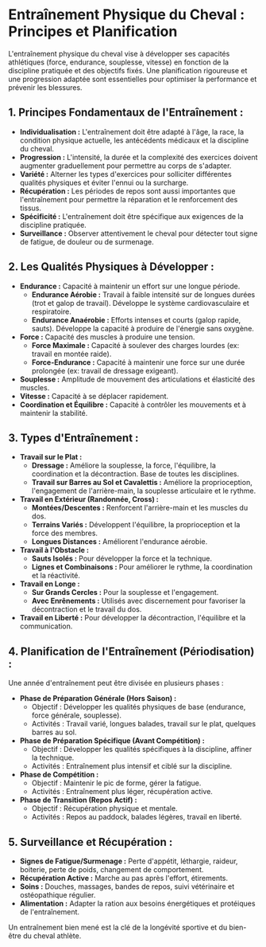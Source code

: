 # Entraînement Physique du Cheval : Principes et Planification

L'entraînement physique du cheval vise à développer ses capacités athlétiques (force, endurance, souplesse, vitesse) en fonction de la discipline pratiquée et des objectifs fixés. Une planification rigoureuse et une progression adaptée sont essentielles pour optimiser la performance et prévenir les blessures.

## 1. Principes Fondamentaux de l'Entraînement :

*   **Individualisation :** L'entraînement doit être adapté à l'âge, la race, la condition physique actuelle, les antécédents médicaux et la discipline du cheval.
*   **Progression :** L'intensité, la durée et la complexité des exercices doivent augmenter graduellement pour permettre au corps de s'adapter.
*   **Variété :** Alterner les types d'exercices pour solliciter différentes qualités physiques et éviter l'ennui ou la surcharge.
*   **Récupération :** Les périodes de repos sont aussi importantes que l'entraînement pour permettre la réparation et le renforcement des tissus.
*   **Spécificité :** L'entraînement doit être spécifique aux exigences de la discipline pratiquée.
*   **Surveillance :** Observer attentivement le cheval pour détecter tout signe de fatigue, de douleur ou de surmenage.

## 2. Les Qualités Physiques à Développer :

*   **Endurance :** Capacité à maintenir un effort sur une longue période.
    *   **Endurance Aérobie :** Travail à faible intensité sur de longues durées (trot et galop de travail). Développe le système cardiovasculaire et respiratoire.
    *   **Endurance Anaérobie :** Efforts intenses et courts (galop rapide, sauts). Développe la capacité à produire de l'énergie sans oxygène.
*   **Force :** Capacité des muscles à produire une tension.
    *   **Force Maximale :** Capacité à soulever des charges lourdes (ex: travail en montée raide).
    *   **Force-Endurance :** Capacité à maintenir une force sur une durée prolongée (ex: travail de dressage exigeant).
*   **Souplesse :** Amplitude de mouvement des articulations et élasticité des muscles.
*   **Vitesse :** Capacité à se déplacer rapidement.
*   **Coordination et Équilibre :** Capacité à contrôler les mouvements et à maintenir la stabilité.

## 3. Types d'Entraînement :

*   **Travail sur le Plat :**
    *   **Dressage :** Améliore la souplesse, la force, l'équilibre, la coordination et la décontraction. Base de toutes les disciplines.
    *   **Travail sur Barres au Sol et Cavalettis :** Améliore la proprioception, l'engagement de l'arrière-main, la souplesse articulaire et le rythme.
*   **Travail en Extérieur (Randonnée, Cross) :**
    *   **Montées/Descentes :** Renforcent l'arrière-main et les muscles du dos.
    *   **Terrains Variés :** Développent l'équilibre, la proprioception et la force des membres.
    *   **Longues Distances :** Améliorent l'endurance aérobie.
*   **Travail à l'Obstacle :**
    *   **Sauts Isolés :** Pour développer la force et la technique.
    *   **Lignes et Combinaisons :** Pour améliorer le rythme, la coordination et la réactivité.
*   **Travail en Longe :**
    *   **Sur Grands Cercles :** Pour la souplesse et l'engagement.
    *   **Avec Enrênements :** Utilisés avec discernement pour favoriser la décontraction et le travail du dos.
*   **Travail en Liberté :** Pour développer la décontraction, l'équilibre et la communication.

## 4. Planification de l'Entraînement (Périodisation) :

Une année d'entraînement peut être divisée en plusieurs phases :

*   **Phase de Préparation Générale (Hors Saison) :**
    *   Objectif : Développer les qualités physiques de base (endurance, force générale, souplesse).
    *   Activités : Travail varié, longues balades, travail sur le plat, quelques barres au sol.
*   **Phase de Préparation Spécifique (Avant Compétition) :**
    *   Objectif : Développer les qualités spécifiques à la discipline, affiner la technique.
    *   Activités : Entraînement plus intensif et ciblé sur la discipline.
*   **Phase de Compétition :**
    *   Objectif : Maintenir le pic de forme, gérer la fatigue.
    *   Activités : Entraînement plus léger, récupération active.
*   **Phase de Transition (Repos Actif) :**
    *   Objectif : Récupération physique et mentale.
    *   Activités : Repos au paddock, balades légères, travail en liberté.

## 5. Surveillance et Récupération :

*   **Signes de Fatigue/Surmenage :** Perte d'appétit, léthargie, raideur, boiterie, perte de poids, changement de comportement.
*   **Récupération Active :** Marche au pas après l'effort, étirements.
*   **Soins :** Douches, massages, bandes de repos, suivi vétérinaire et ostéopathique régulier.
*   **Alimentation :** Adapter la ration aux besoins énergétiques et protéiques de l'entraînement.

Un entraînement bien mené est la clé de la longévité sportive et du bien-être du cheval athlète.
